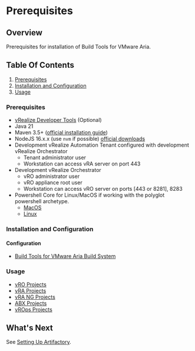 # Prerequisites

[//]: # (TODO: Update the links in the Use section after the files are moved)
[//]: # (TODO: More in Installation section?)
[//]: # (TODO: Replace all references of the setup-workstation.md to point to Prerequisites.md)

## Overview

Prerequisites for installation of Build Tools for VMware Aria.

## Table Of Contents

1. [Prerequisites](#prerequisites)
2. [Installation and Configuration](#installation-and-configuration)
3. [Usage](#usage)

### Prerequisites

- [vRealize Developer Tools](https://github.com/vmware/vrealize-developer-tools) (Optional)
- Java 21
- Maven 3.5+ ([official installation guide](https://maven.apache.org/install.html))
- NodeJS 16.x.x (use `nvm` if possible) [official downloads](https://nodejs.org/en/download/releases/)
- Development vRealize Automation Tenant configured with development vRealize Orchestrator
  - Tenant administrator user
  - Workstation can access vRA server on port 443
- Development vRealize Orchestrator
  - vRO administrator user
  - vRO appliance root user
  - Workstation can access vRO server on ports [443 or 8281], 8283
- Powershell Core for Linux/MacOS if working with the polyglot powershell archetype.
  - [MacOS]( https://docs.microsoft.com/en-us/powershell/scripting/install/installing-powershell-on-macos )
  - [Linux]( https://docs.microsoft.com/en-us/powershell/scripting/install/installing-powershell-on-linux )

### Installation and Configuration

#### Configuration

- [Build Tools for VMware Aria Build System](Setting%20Up%20Artifactory.md)

### Usage

- [vRO Projects](use-workstation-vro-project.md)
- [vRA Projects](use-workstation-vra-project.md)
- [vRA NG Projects](use-workstation-vra-ng-project.md)
- [ABX Projects](use-workstation-abx-project.md)
- [vROps Projects](use-workstation-vrops-project.md)

## What's Next

See [Setting Up Artifactory](./Setting%20Up%20Artifactory.md).
